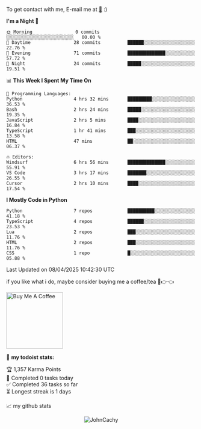 To get contact with me, E-mail me at [📧](mailto:johncachy@amiverse.uk) :)


<!--START_SECTION:waka-->
**I'm a Night 🦉** 

```text
🌞 Morning                0 commits           ░░░░░░░░░░░░░░░░░░░░░░░░░   00.00 % 
🌆 Daytime                28 commits          ██████░░░░░░░░░░░░░░░░░░░   22.76 % 
🌃 Evening                71 commits          ██████████████░░░░░░░░░░░   57.72 % 
🌙 Night                  24 commits          █████░░░░░░░░░░░░░░░░░░░░   19.51 % 
```


📊 **This Week I Spent My Time On** 

```text
💬 Programming Languages: 
Python                   4 hrs 32 mins       █████████░░░░░░░░░░░░░░░░   36.53 % 
Bash                     2 hrs 24 mins       █████░░░░░░░░░░░░░░░░░░░░   19.35 % 
JavaScript               2 hrs 5 mins        ████░░░░░░░░░░░░░░░░░░░░░   16.84 % 
TypeScript               1 hr 41 mins        ███░░░░░░░░░░░░░░░░░░░░░░   13.58 % 
HTML                     47 mins             ██░░░░░░░░░░░░░░░░░░░░░░░   06.37 % 

🔥 Editors: 
Windsurf                 6 hrs 56 mins       ██████████████░░░░░░░░░░░   55.91 % 
VS Code                  3 hrs 17 mins       ███████░░░░░░░░░░░░░░░░░░   26.55 % 
Cursor                   2 hrs 10 mins       ████░░░░░░░░░░░░░░░░░░░░░   17.54 % 
```

**I Mostly Code in Python** 

```text
Python                   7 repos             ██████████░░░░░░░░░░░░░░░   41.18 % 
TypeScript               4 repos             ██████░░░░░░░░░░░░░░░░░░░   23.53 % 
Lua                      2 repos             ███░░░░░░░░░░░░░░░░░░░░░░   11.76 % 
HTML                     2 repos             ███░░░░░░░░░░░░░░░░░░░░░░   11.76 % 
CSS                      1 repo              █░░░░░░░░░░░░░░░░░░░░░░░░   05.88 % 
```




 Last Updated on 08/04/2025 10:42:30 UTC
<!--END_SECTION:waka-->

if you like what i do, maybe consider buying me a coffee/tea 🥺👉👈

<a href="https://buymeacoffee.com/johncachy" target="_blank"><img src="https://cdn.buymeacoffee.com/buttons/v2/default-red.png" alt="Buy Me A Coffee" width="150" ></a>

🚧 **my todoist stats:**

<!-- TODO-IST:START -->
🏆  1,357 Karma Points           
🌸  Completed 0 tasks today           
✅  Completed 36 tasks so far           
⏳  Longest streak is 1 days
<!-- TODO-IST:END -->

📈 my github stats

<p align="center"> <img src="https://github-readme-stats.vercel.app/api?username=chinshunyu&show_icons=true&theme=gotham" alt="JohnCachy" />




